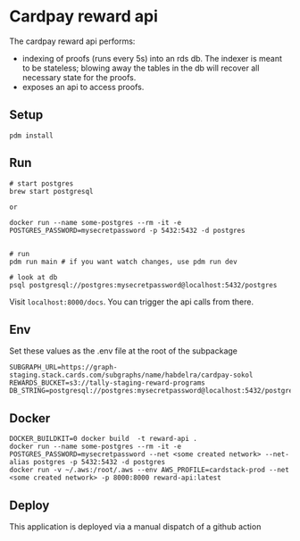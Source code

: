 # Cardpay reward api

The cardpay reward api performs:
- indexing of proofs (runs every 5s) into an rds db. The indexer is meant to be stateless; blowing away the tables in the db will recover all necessary state for the proofs. 
- exposes an api to access proofs.

## Setup

    pdm install

## Run

    # start postgres 
    brew start postgresql
    
    or 
    
    docker run --name some-postgres --rm -it -e POSTGRES_PASSWORD=mysecretpassword -p 5432:5432 -d postgres
    
    
    # run 
    pdm run main # if you want watch changes, use pdm run dev
    
    # look at db
    psql postgresql://postgres:mysecretpassword@localhost:5432/postgres

Visit `localhost:8000/docs`. You can trigger the api calls from there. 
    
## Env 

Set these values as the .env file at the root of the subpackage
    
    SUBGRAPH_URL=https://graph-staging.stack.cards.com/subgraphs/name/habdelra/cardpay-sokol
    REWARDS_BUCKET=s3://tally-staging-reward-programs
    DB_STRING=postgresql://postgres:mysecretpassword@localhost:5432/postgres


## Docker

    DOCKER_BUILDKIT=0 docker build  -t reward-api .
    docker run --name some-postgres --rm -it -e POSTGRES_PASSWORD=mysecretpassword --net <some created network> --net-alias postgres -p 5432:5432 -d postgres
    docker run -v ~/.aws:/root/.aws --env AWS_PROFILE=cardstack-prod --net <some created network> -p 8000:8000 reward-api:latest

## Deploy 

This application is deployed via a manual dispatch of a github action 
